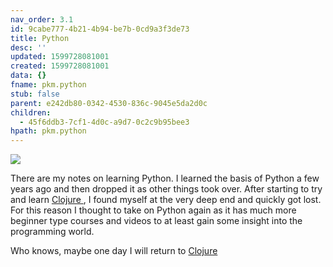 ```yaml
---
nav_order: 3.1
id: 9cabe777-4b21-4b94-be7b-0cd9a3f3de73
title: Python
desc: ''
updated: 1599728081001
created: 1599728081001
data: {}
fname: pkm.python
stub: false
parent: e242db80-0342-4530-836c-9045e5da2d0c
children:
  - 45f6ddb3-7cf1-4d0c-a9d7-0c2c9b95bee3
hpath: pkm.python
---
```

![](/assets/images/2020-09-10-15-59-48.png)

There are my notes on learning Python. I learned the basis of Python a few years ago and then dropped it as other things took over. After starting to try and learn [Clojure ](6000b39f-04b1-4c49-b75b-dfa603889aa0), I found myself at the very deep end and quickly got lost. For this reason I thought to take on Python again as it has much more beginner type courses and videos to at least gain some insight into the programming world. 

Who knows, maybe one day I will return to [Clojure ](6000b39f-04b1-4c49-b75b-dfa603889aa0)
